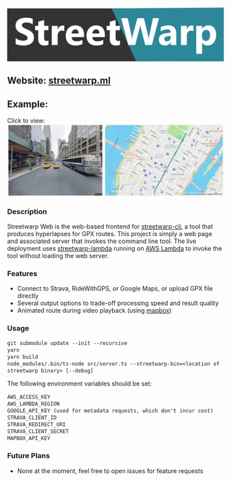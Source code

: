 [![Logo](static/logo.png)](https://streetwarp.ml/)

## Website: [streetwarp.ml](https://streetwarp.ml)

## Example:

Click to view:
[![Watch the demo](res/demo_screen.png)](https://github.com/pelmers/streetwarp-web/blob/master/res/demo_result.mp4?raw=true)

### Description

Streetwarp Web is the web-based frontend for
[streetwarp-cli](https://github.com/pelmers/streetwarp-cli), a tool that
produces hyperlapses for GPX routes. This project is simply a web page and
associated server that invokes the command line tool. The live deployment uses
[streetwarp-lambda](https://github.com/pelmers/streetwarp-lambda) running on
[AWS Lambda](https://aws.amazon.com/lambda/) to invoke the tool without loading
the web server.

### Features

-   Connect to Strava, RideWithGPS, or Google Maps, or upload GPX file directly
-   Several output options to trade-off processing speed and result quality
-   Animated route during video playback (using [mapbox](https://www.mapbox.com/))

### Usage

```
git submodule update --init --recursive
yarn
yarn build
node_modules/.bin/ts-node src/server.ts --streetwarp-bin=<location of streetwarp binary> [--debug]
```

The following environment variables should be set:

```
AWS_ACCESS_KEY
AWS_LAMBDA_REGION
GOOGLE_API_KEY (used for metadata requests, which don't incur cost)
STRAVA_CLIENT_ID
STRAVA_REDIRECT_URI
STRAVA_CLIENT_SECRET
MAPBOX_API_KEY
```

### Future Plans

-   None at the moment, feel free to open issues for feature requests
